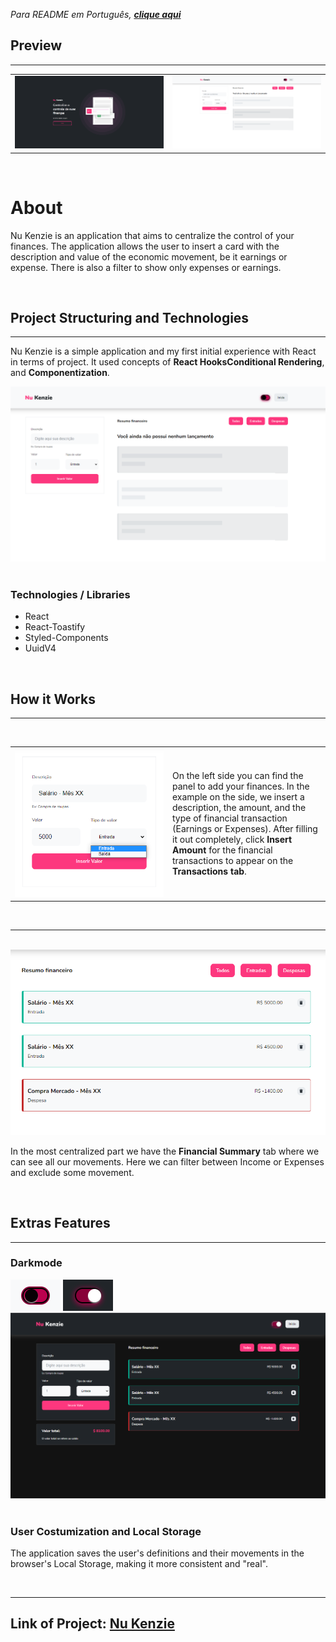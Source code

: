 <cite>Para README em Português, <strong><a href="./README-ptbr.md">clique aqui</a></strong></cite>

<h2>Preview</h2>
<hr/>
<div>
<table>
    <tr>
        <td><img src="./assets/nukenzie-home.png" /></td>
        <td><img src="./assets/nukenzie-main.png" /></td>
    </tr>
</table>
</div>
<br/>

<h1>About</h1>

<p>Nu Kenzie is an application that aims to centralize the control of your finances. The application allows the user to insert a card with the description and value of the economic movement, be it earnings or expense. There is also a filter to show only expenses or earnings.</p>
<br/>

<h2>Project Structuring and Technologies</h2>
<hr/>
<p>Nu Kenzie is a simple application and my first initial experience with React in terms of project. It used concepts of <strong>React Hooks</strong><strong>Conditional Rendering</strong>, and <strong>Componentization</strong>.</p>

<img src="./assets/nukenzie-painel.png" />
<br/><br/>

<h3>Technologies / Libraries</h3>
<ul>
    <li>React</li>
    <li>React-Toastify</li>
    <li>Styled-Components</li>
    <li>UuidV4</li>
</ul>

<br/>

<h2>How it Works</h2>
<hr/>
<br/>
<table>
    <tr>
    <td width="50%"><img width="100%" src="./assets/nukenzie-adicionarFinancas.png" /></td>
    <td><p>On the left side you can find the panel to add your finances. In the example on the side, we insert a description, the amount, and the type of financial transaction (Earnings or Expenses). After filling it out completely, click <strong>Insert Amount</strong> for the financial transactions to appear on the <strong>Transactions tab</strong>.</p></td>
    </tr>
</table>

<br/>
<hr/>
<br/>
<div style="">
    <img src="./assets/nukenzie-financas.png" />
    <p>In the most centralized part we have the <strong>Financial Summary</strong> tab where we can see all our movements. Here we can filter between Income or Expenses and exclude some movement.</p>
</div>
<br/>

<h2>Extras Features</h2>
<hr/>
<h3>Darkmode</h3>
<div>
    <img src="./assets/nukenzie-botaoDarkmodeOff.png" />
    <img src="./assets/nukenzie-botaoDarkmodeOn.png" />
    <br/>
    <img src="./assets/nukenzie-darkmode.png" />
</div>

<br/>

<h3>User Costumization and Local Storage</h3>
<p>The application saves the user's definitions and their movements in the browser's Local Storage, making it more consistent and "real".</p>
<br/>
<hr/>
<h2>Link of Project: <a href="https://nu-kenzie-delta.vercel.app/" target="blank_">Nu Kenzie</a></h2>
